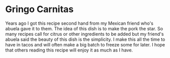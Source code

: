 # Gringo Carnitas
Years ago I got this recipe second hand from my Mexican friend who's abuela gave it to them. The idea of this dish is to make the pork the star. So many recipes call for citrus or other ingredients to be added but my friend's abuela said the beauty of this dish is the simplicity. I make this all the time to have in tacos and will often make a big batch to freeze some for later. I hope that others reading this recipe will enjoy it as much as I have. 
